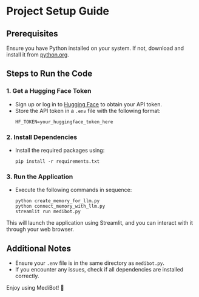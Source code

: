 # Project Setup Guide

## Prerequisites
Ensure you have Python installed on your system. If not, download and install it from [python.org](https://www.python.org/).

## Steps to Run the Code

### 1. Get a Hugging Face Token
- Sign up or log in to [Hugging Face](https://huggingface.co/) to obtain your API token.
- Store the API token in a `.env` file with the following format:
  ```
  HF_TOKEN=your_huggingface_token_here
  ```

### 2. Install Dependencies
- Install the required packages using:
  ```
  pip install -r requirements.txt
  ```

### 3. Run the Application
- Execute the following commands in sequence:
  ```
  python create_memory_for_llm.py
  python connect_memory_with_llm.py
  streamlit run medibot.py
  ```

This will launch the application using Streamlit, and you can interact with it through your web browser.

## Additional Notes
- Ensure your `.env` file is in the same directory as `medibot.py`.
- If you encounter any issues, check if all dependencies are installed correctly.

Enjoy using MediBot! 🚀

